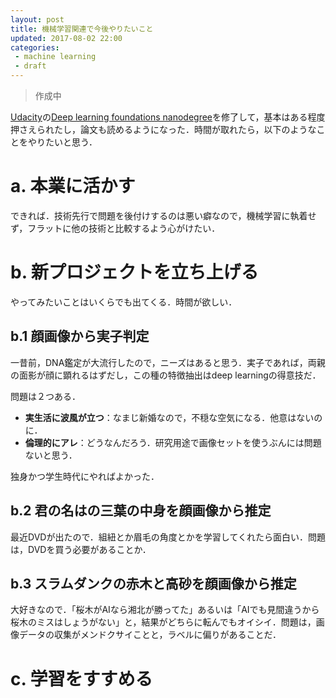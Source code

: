 ```yaml
---
layout: post
title: 機械学習関連で今後やりたいこと 
updated: 2017-08-02 22:00 
categories:
 - machine learning 
 - draft
---
```


> 作成中

[Udacity](https://www.udacity.com/)の[Deep learning foundations nanodegree]()を修了して，基本はある程度押さえられたし，論文も読めるようになった．時間が取れたら，以下のようなことをやりたいと思う．

# a. 本業に活かす

できれば．技術先行で問題を後付けするのは悪い癖なので，機械学習に執着せず，フラットに他の技術と比較するよう心がけたい．

# b. 新プロジェクトを立ち上げる

やってみたいことはいくらでも出てくる．時間が欲しい．

## b.1 顔画像から実子判定

一昔前，DNA鑑定が大流行したので，ニーズはあると思う．実子であれば，両親の面影が顔に顕れるはずだし，この種の特徴抽出はdeep learningの得意技だ．

問題は２つある．
* **実生活に波風が立つ**：なまじ新婚なので，不穏な空気になる．他意はないのに．
* **倫理的にアレ**：どうなんだろう．研究用途で画像セットを使うぶんには問題ないと思う．

独身かつ学生時代にやればよかった．

## b.2 君の名はの三葉の中身を顔画像から推定

最近DVDが出たので．組紐とか眉毛の角度とかを学習してくれたら面白い．問題は，DVDを買う必要があることか．

## b.3 スラムダンクの赤木と高砂を顔画像から推定

大好きなので．「桜木がAIなら湘北が勝ってた」あるいは「AIでも見間違うから桜木のミスはしょうがない」と，結果がどちらに転んでもオイシイ．問題は，画像データの収集がメンドクサイことと，ラベルに偏りがあることだ．

# c. 学習をすすめる
